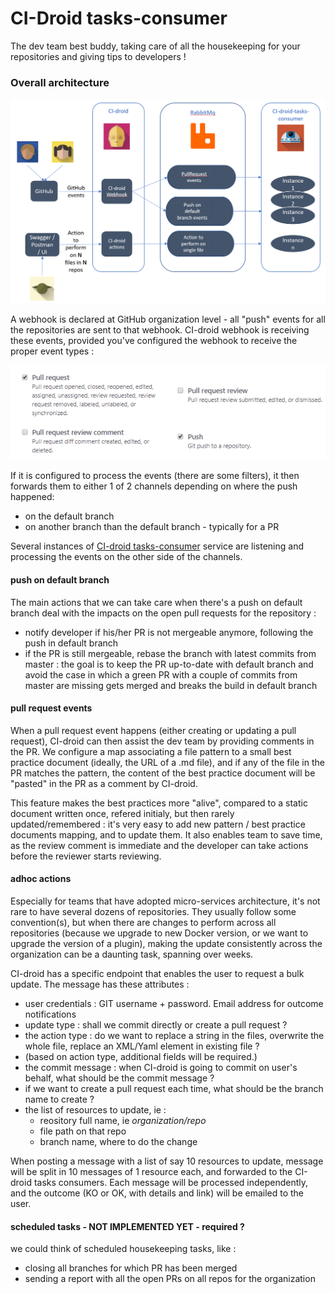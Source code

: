 # CI-Droid tasks-consumer

The dev team best buddy, taking care of all the housekeeping for your repositories and giving tips to developers !

### Overall architecture

![Overall architecture](./docs/overallArchitecture.png)

A webhook is declared at GitHub organization level - all "push" events for all the repositories are sent to that webhook.
 CI-droid webhook is receiving these events, provided you've configured the webhook to receive the proper event types : 


![webhook config](./docs/webhookEventsConfig.png)


If it is configured to process the events (there are some filters), it then forwards them to either 1 of 2 channels depending on where the push happened: 
- on the default branch
- on another branch than the default branch - typically for a PR

Several instances of [CI-droid tasks-consumer](https://sgithub.fr.world.socgen/devTeamTooling/CI-droid-tasks-consumer)  service are listening and processing the events on the other side of the channels. 

#### push on default branch

The main actions that we can take care when there's a push on default branch deal with the impacts on the open pull requests for the repository :
- notify developer if his/her PR is not mergeable anymore, following the push in default branch
- if the PR is still mergeable, rebase the branch with latest commits from master : the goal is to keep the PR up-to-date with default branch 
and avoid the case in which a green PR with a couple of commits from master are missing gets merged and breaks the build in default branch

#### pull request events

When a pull request event happens (either creating or updating a pull request), CI-droid can then assist the dev team by providing comments in the PR. 
We configure a map associating a file pattern to a small best practice document (ideally, the URL of a .md file), and if any of the file in the PR matches the pattern, the content of the best practice document will be "pasted" in the PR as a comment by CI-droid.

This feature makes the best practices more "alive", compared to a static document written once, refered initialy, but then rarely updated/remembered : it's very easy to add new pattern / best practice documents mapping, and to update them. 
It also enables team to save time, as the review comment is immediate and the developer can take actions before the reviewer starts reviewing.

#### adhoc actions

Especially for teams that have adopted micro-services architecture, it's not rare to have several dozens of repositories. 
They usually follow some convention(s), but when there are changes to perform across all repositories (because we upgrade to new Docker version, or we want to upgrade the version of a plugin), making the update consistently across the organization can be a daunting task, spanning over weeks. 

CI-droid has a specific endpoint that enables the user to request a bulk update. The message has these attributes : 
- user credentials : GIT username + password. Email address for outcome notifications
- update type : shall we commit directly or create a pull request ?
- the action type : do we want to replace a string in the files, overwrite the whole file, replace an XML/Yaml element in existing file ?  
- (based on action type, additional fields will be required.) 
- the commit message : when CI-droid is going to commit on user's behalf, what should be the commit message ?
- if we want to create a pull request each time, what should be the branch name to create ? 
- the list of resources to update, ie : 
    - reository full name, ie *organization/repo*
    - file path on that repo
    - branch name, where to do the change

When posting a message with a list of say 10 resources to update, message will be split in 10 messages of 1 resource each, and forwarded to the CI-droid tasks consumers. Each message will be processed independently, and the outcome (KO or OK, with details and link) will be emailed to the user. 

#### scheduled tasks - NOT IMPLEMENTED YET - required ? 

we could think of scheduled housekeeping tasks, like : 
- closing all branches for which PR has been merged
- sending a report with all the open PRs on all repos for the organization
